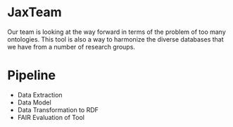 # JaxTeam

Our team is looking at the way forward in terms of the problem of too many ontologies. This tool is also a way to harmonize the diverse databases that we have from a number of research groups.

# Pipeline
* Data Extraction <br />
* Data Model <br />
* Data Transformation to RDF <br />
* FAIR Evaluation of Tool <br />
